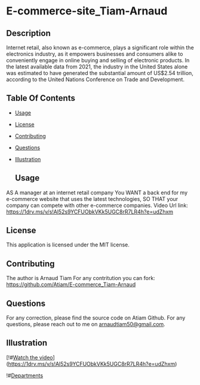 # E-commerce-site_Tiam-Arnaud

 ## Description
Internet retail, also known as e-commerce, plays a significant role within the electronics industry, 
as it empowers businesses and consumers alike to conveniently engage in online buying and selling of electronic products. 
In the latest available data from 2021, the industry in the United States alone was estimated to have generated the substantial amount of US$2.54 trillion, 
according to the United Nations Conference on Trade and Development.

## Table Of Contents
- [Usage](#usage)
- [License](#license)
- [Contributing](#contributing)
- [Questions](#questions)
- [Illustration](#illustration)

  ## Usage
AS A manager at an internet retail company
You WANT a back end for my e-commerce website that uses the latest technologies,
SO THAT your company can compete with other e-commerce companies.
Video Url link: https://1drv.ms/v/s!Al52s9YCFUObkVKk5UGC8rR7LR4h?e=udZhxm

  ## License
This application is licensed under the MIT license.

## Contributing
The author is Arnaud Tiam
For any contritution you can fork: https://github.com/Atiam/E-commerce_Tiam-Arnaud


## Questions
For any correction, please find the source code on Atiam Github. For any questions, please reach out to me on arnaudtiam50@gmail.com.


## Illustration

[!#[Watch the video](https://github.com/Atiam/E-commerce_Tiam-Arnaud/blob/main/assets/images_get.png)](https://1drv.ms/v/s!Al52s9YCFUObkVKk5UGC8rR7LR4h?e=udZhxm)



!#[Departments](https://github.com/Atiam/Employee_Manager-Arnaud_Tiam/blob/main/assets/images/view%20all%20department.png)


